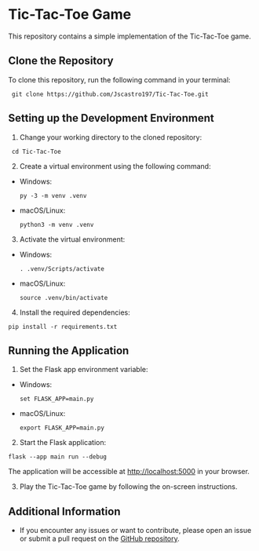 # Tic-Tac-Toe Game

This repository contains a simple implementation of the Tic-Tac-Toe game.

## Clone the Repository

To clone this repository, run the following command in your terminal:
 ```
  git clone https://github.com/Jscastro197/Tic-Tac-Toe.git
  ```


## Setting up the Development Environment

1. Change your working directory to the cloned repository:


 ```
  cd Tic-Tac-Toe
  ```


2. Create a virtual environment using the following command:

- Windows:

  ```
  py -3 -m venv .venv
  ```

- macOS/Linux:

  ```
  python3 -m venv .venv
  ```

3. Activate the virtual environment:

- Windows:

  ```
  . .venv/Scripts/activate
  ```

- macOS/Linux:

  ```
  source .venv/bin/activate
  ```

4. Install the required dependencies:


  ```
  pip install -r requirements.txt
  ```


## Running the Application

1. Set the Flask app environment variable:

- Windows:

  ```
  set FLASK_APP=main.py
  ```

- macOS/Linux:

  ```
  export FLASK_APP=main.py
  ```

2. Start the Flask application:


  ```
  flask --app main run --debug
  ```


The application will be accessible at [http://localhost:5000](http://localhost:5000) in your browser.

3. Play the Tic-Tac-Toe game by following the on-screen instructions.

## Additional Information

- If you encounter any issues or want to contribute, please open an issue or submit a pull request on the [GitHub repository](https://github.com/Jscastro197/Tic-Tac-Toe).